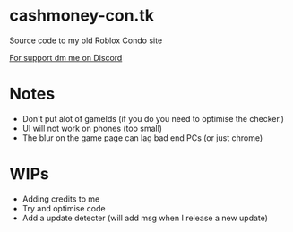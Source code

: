 # cashmoney-con.tk
Source code to my old Roblox Condo site

[For support dm me on Discord ](https://www.discord.com/users/378746510596243458)

# Notes
* Don't put alot of gameIds (if you do you need to optimise the checker.)
* UI will not work on phones (too small)
* The blur on the game page can lag bad end PCs (or just chrome)

# WIPs
* Adding credits to me
* Try and optimise code
* Add a update detecter (will add msg when I release a new update)